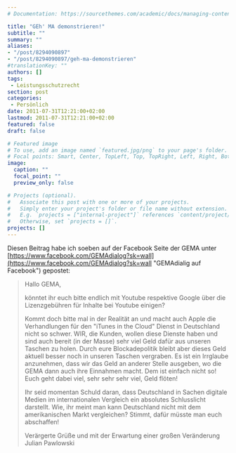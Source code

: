 ```yaml
---
# Documentation: https://sourcethemes.com/academic/docs/managing-content/

title: "GEh' MA demonstrieren!"
subtitle: ""
summary: ""
aliases:
- "/post/8294090897"
- "/post/8294090897/geh-ma-demonstrieren"
#translationKey: ""
authors: []
tags:
 - Leistungsschutzrecht
section: post
categories:
 - Persönlich
date: 2011-07-31T12:21:00+02:00
lastmod: 2011-07-31T12:21:00+02:00
featured: false
draft: false

# Featured image
# To use, add an image named `featured.jpg/png` to your page's folder.
# Focal points: Smart, Center, TopLeft, Top, TopRight, Left, Right, BottomLeft, Bottom, BottomRight.
image:
  caption: ""
  focal_point: ""
  preview_only: false

# Projects (optional).
#   Associate this post with one or more of your projects.
#   Simply enter your project's folder or file name without extension.
#   E.g. `projects = ["internal-project"]` references `content/project/deep-learning/index.md`.
#   Otherwise, set `projects = []`.
projects: []
---
```


Diesen Beitrag habe ich soeben auf der Facebook Seite der GEMA unter [https://www.facebook.com/GEMAdialog?sk=wall](https://www.facebook.com/GEMAdialog?sk=wall "GEMAdialig auf Facebook") gepostet:

> Hallo GEMA,
> 
> könntet ihr euch bitte endlich mit Youtube respektive Google über die Lizenzgebühren für Inhalte bei Youtube einigen?
> 
> Kommt doch bitte mal in der Realität an und macht auch Apple die Verhandlungen für den "iTunes in the Cloud" Dienst in Deutschland nicht so schwer. WIR, die Kunden, wollen diese Dienste haben und sind auch bereit (in der Masse) sehr viel Geld dafür aus unseren Taschen zu holen. Durch eure Blockadepolitik bleibt aber dieses Geld aktuell besser noch in unseren Taschen vergraben. Es ist ein Irrglaube anzunehmen, dass wir das Geld an anderer Stelle ausgeben, wo die GEMA dann auch ihre Einnahmen macht. Dem ist einfach nicht so! Euch geht dabei viel, sehr sehr sehr viel, Geld flöten!
> 
> Ihr seid momentan Schuld daran, dass Deutschland in Sachen digitale Medien im internationalen Vergleich ein absolutes Schlusslicht darstellt. Wie, ihr meint man kann Deutschland nicht mit dem amerikanischen Markt vergleichen? Stimmt, dafür müsste man euch abschaffen!
> 
> Verärgerte Grüße und mit der Erwartung einer großen Veränderung
> Julian Pawlowski
